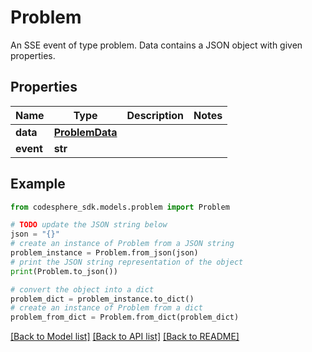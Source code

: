 # Problem

An SSE event of type problem. Data contains a JSON object with given properties.

## Properties

Name | Type | Description | Notes
------------ | ------------- | ------------- | -------------
**data** | [**ProblemData**](ProblemData.md) |  |
**event** | **str** |  |

## Example

```python
from codesphere_sdk.models.problem import Problem

# TODO update the JSON string below
json = "{}"
# create an instance of Problem from a JSON string
problem_instance = Problem.from_json(json)
# print the JSON string representation of the object
print(Problem.to_json())

# convert the object into a dict
problem_dict = problem_instance.to_dict()
# create an instance of Problem from a dict
problem_from_dict = Problem.from_dict(problem_dict)
```
[[Back to Model list]](../README.md#documentation-for-models) [[Back to API list]](../README.md#documentation-for-api-endpoints) [[Back to README]](../README.md)
